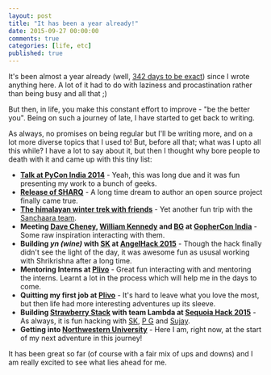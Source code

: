 ```yaml
---
layout: post
title: "It has been a year already!"
date: 2015-09-27 00:00:00
comments: true
categories: [life, etc]
published: true
---
```


It's been almost a year already (well, [342 days to be exact](https://ideone.com/EynuKF)) since I wrote anything here. A lot of it had to do with laziness and procastination rather than being busy and all that ;)

But then, in life, you make this constant effort to improve - "be the better you". Being on such a journey of late, I have started to get back to writing.

As always, no promises on being regular but I'll be writing more, and on a lot more diverse topics that I used to! But, before all that; what was I upto all this while? I have a lot to say about it, but then I thought why bore people to death with it and came up with this tiny list:

* __[Talk at PyCon India 2014](https://in.pycon.org/funnel/2014/245-sharq-an-api-queueing-system-built-at-plivo/)__ - Yeah, this was long due and it was fun presenting my work to a bunch of geeks.
* __[Release of SHARQ](https://github.com/plivo/sharq-server)__ - A long time dream to author an open source project finally came true.
* __[The himalayan winter trek with friends](https://www.flickr.com/photos/vijeshm/albums/72157649645068230)__ - Yet another fun trip with the [Sanchaara team](https://sancharaa.wordpress.com/about/).
* __Meeting [Dave Cheney](https://twitter.com/davecheney), [William Kennedy](https://twitter.com/goinggodotnet) and [BG](https://twitter.com/ghoseb) at [GopherCon India](http://www.gophercon.in/2015/)__ - Some raw inspiration interacting with them.
* __Building _yn (wine)_ with [SK](https://twitter.com/srikrishnaholla) at [AngelHack 2015](http://angelhack.com/hackathon/bangalore-2015/)__ - Though the hack finally didn't see the light of the day, it was awesome fun as ususal working with Shrikrishna after a long time.
* __Mentoring Interns at [Plivo](https://www.plivo.com/)__ - Great fun interacting with and mentoring the interns. Learnt a lot in the process which will help me in the days to come.
* __Quitting my first job at [Plivo](https://www.plivo.com/)__ - It's hard to leave what you love the most, but then life had more interesting adventures up its sleeve.
* __Building [Strawberry Stack](https://github.com/sandeepraju/strawberry) with team Lambda at [Sequoia Hack 2015](http://www.sequoiahack.com/)__ - As always, it is fun hacking with [SK](https://twitter.com/srikrishnaholla), [P G](https://twitter.com/phalgun_g) and [Sujay](https://twitter.com/SujaySKumar1412).
* __Getting into [Northwestern University](http://www.northwestern.edu/)__ - Here I am, right now, at the start of my next adventure in this journey!

It has been great so far (of course with a fair mix of ups and downs) and I am really excited to see what lies ahead for me.
